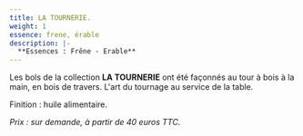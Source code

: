 ```yaml
---
title: LA TOURNERIE.
weight: 1
essence: frene, érable
description: |-
  **Essences : Frêne - Erable**
---
```


Les bols de la collection **LA TOURNERIE** ont été façonnés au tour à bois à la main, en bois de travers.
L'art du tournage au service de la table.

Finition : huile alimentaire. 

*Prix : sur demande, à partir de 40 euros TTC.*
